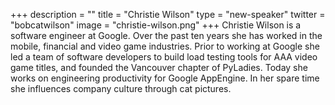+++
description = ""
title = "Christie Wilson"
type = "new-speaker"
twitter = "bobcatwilson"
image = "christie-wilson.png"
+++
Christie Wilson is a software engineer at Google. Over the past ten years she has worked in the mobile, financial and video game industries. Prior to working at Google she led a team of software developers to build load testing tools for AAA video game titles, and founded the Vancouver chapter of PyLadies. Today she works on engineering productivity for Google AppEngine. In her spare time she influences company culture through cat pictures.